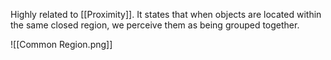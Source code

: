 Highly related to [[Proximity]]. It states that when objects are located within the same closed region, we perceive them as being grouped together.

![[Common Region.png]]
